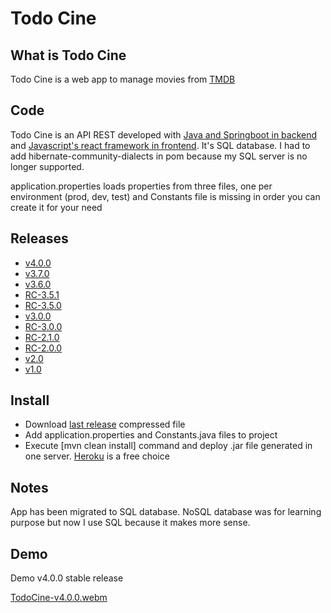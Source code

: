 # Todo Cine

## What is Todo Cine

Todo Cine is a web app to manage movies from [TMDB](https://www.themoviedb.org/) 

## Code

Todo Cine is an API REST developed with [Java and Springboot in backend](https://github.com/abeltran10/todocine_backend) and [Javascript's react framework in frontend](https://github.com/abeltran10/todo_cine_frontend). It's SQL database. I had to add hibernate-community-dialects in pom because my SQL server is no longer supported.


application.properties loads properties from three files, one per environment (prod, dev, test) and Constants file is missing in order you can create it for your need

## Releases
- [v4.0.0](https://github.com/abeltran10/todocine_backend/releases/tag/v4.0.0)
- [v3.7.0](https://github.com/abeltran10/todocine_backend/releases/tag/v3.7.0)
- [v3.6.0](https://github.com/abeltran10/todocine_backend/releases/tag/v3.6.0)
- [RC-3.5.1](https://github.com/abeltran10/todocine_backend/releases/tag/RC-3.5.1)
- [RC-3.5.0](https://github.com/abeltran10/todocine_backend/releases/tag/RC-3.5.0)
- [v3.0.0](https://github.com/abeltran10/todocine_backend/releases/tag/v3.0.0)
- [RC-3.0.0](https://github.com/abeltran10/todocine_backend/releases/tag/RC-3.0.0)
- [RC-2.1.0](https://github.com/abeltran10/todocine_backend/releases/tag/RC-2.1.0)
- [RC-2.0.0](https://github.com/abeltran10/todocine_backend/releases/tag/RC-2.0.0)
- [v2.0](https://github.com/abeltran10/todocine_backend/releases/tag/v2.0)
- [v1.0](https://github.com/abeltran10/todocine_backend/releases/tag/v1.0)

## Install

- Download [last release](https://github.com/abeltran10/todocine_backend/releases/tag/v4.0.0) compressed file 
- Add application.properties and Constants.java files to project
- Execute [mvn clean install] command and deploy .jar file generated in one server. [Heroku](https://heroku.com) is a free choice

## Notes
App has been migrated to SQL database. NoSQL database was for learning purpose but now I use SQL because it makes more sense.

## Demo

Demo v4.0.0 stable release

[TodoCine-v4.0.0.webm](https://github.com/user-attachments/assets/c3e6e615-d051-45d4-b671-46012453f8c4)


















